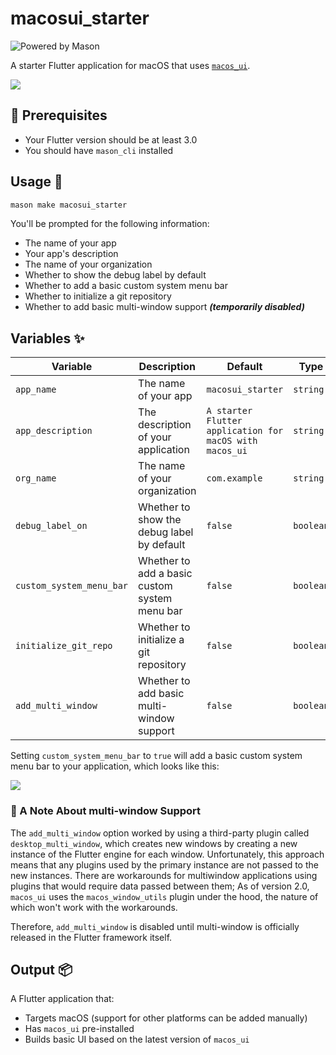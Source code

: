 # macosui_starter

![Powered by Mason](https://img.shields.io/endpoint?url=https%3A%2F%2Ftinyurl.com%2Fmason-badge)

A starter Flutter application for macOS that uses [`macos_ui`](https://pub.dev/packages/macos_ui).

<img src='https://imgur.com/O6XsnEB.png' />

## 🚧 Prerequisites
* Your Flutter version should be at least 3.0
* You should have `mason_cli` installed

## Usage 🚀
```sh
mason make macosui_starter
```

You'll be prompted for the following information:
* The name of your app
* Your app's description
* The name of your organization
* Whether to show the debug label by default
* Whether to add a basic custom system menu bar
* Whether to initialize a git repository
* Whether to add basic multi-window support **_(temporarily disabled)_**

## Variables ✨

| Variable                 | Description                                   | Default                                                 | Type      |
|--------------------------|-----------------------------------------------|---------------------------------------------------------|-----------|
| `app_name`               | The name of your app                          | `macosui_starter`                                       | `string`  |
| `app_description`        | The description of your application           | `A starter Flutter application for macOS with macos_ui` | `string`  |
| `org_name`               | The name of your organization                 | `com.example`                                           | `string`  |
| `debug_label_on`         | Whether to show the debug label by default    | `false`                                                 | `boolean` |
| `custom_system_menu_bar` | Whether to add a basic custom system menu bar | `false`                                                 | `boolean` |
| `initialize_git_repo`    | Whether to initialize a git repository        | `false`                                                 | `boolean` |
| `add_multi_window`       | Whether to add basic multi-window support     | `false`                                                 | `boolean` |

Setting `custom_system_menu_bar` to `true` will add a basic custom system menu bar to your application, which looks 
like this:

<img src='https://imgur.com/yV7RR2E.png' />

### 🚨 A Note About multi-window Support
The `add_multi_window` option worked by using a third-party plugin called `desktop_multi_window`, which creates new 
windows by creating a new instance of the Flutter engine for each window. Unfortunately, this approach means that any 
plugins used by the primary instance are not passed to the new instances. There are workarounds for multiwindow 
applications using plugins that would require data passed between them; As of version 2.0, `macos_ui` uses the 
`macos_window_utils` plugin under the hood, the nature of which won't work with the workarounds.   

Therefore, `add_multi_window` is disabled until multi-window is officially released in the Flutter framework itself. 

## Output 📦

A Flutter application that:
* Targets macOS (support for other platforms can be added manually)
* Has `macos_ui` pre-installed
* Builds basic UI based on the latest version of `macos_ui` 